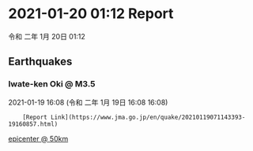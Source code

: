 # 2021-01-20 01:12 Report
令和 二年 1月 20日 01:12

## Earthquakes
### Iwate-ken Oki @ M3.5
2021-01-19 16:08 (令和 二年 1月 19日 16:08 16:08)
  
        [Report Link](https://www.jma.go.jp/en/quake/20210119071143393-19160857.html)  
[epicenter @ 50km](https://www.google.com/maps/place/39°06'00%22+142°06'00%22/@39.1,142.1,17z/data=!3m1!4b1!4m5!3m4!1s0x0:0x0!8m2!3d39.1!4d142.1)